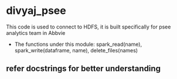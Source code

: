 # divyaj_psee
This code is used to connect to HDFS, it is built specifically for psee analytics team in Abbvie

 - The functions under this module:
        spark_read(name), spark_write(dataframe, name), delete_files(names)

## refer docstrings for better understanding
